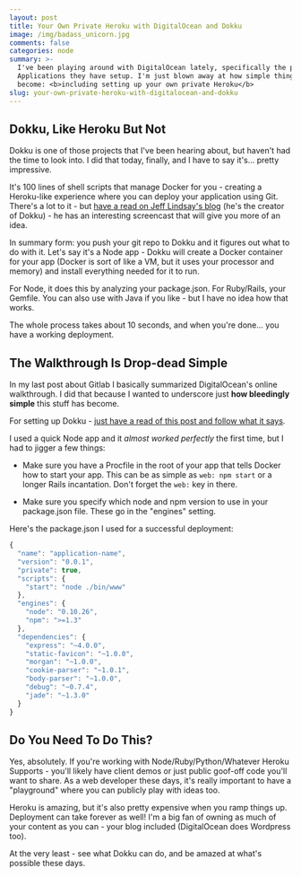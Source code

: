 ```yaml
---
layout: post
title: Your Own Private Heroku with DigitalOcean and Dokku
image: /img/badass_unicorn.jpg
comments: false
categories: node
summary: >-
  I've been playing around with DigitalOcean lately, specifically the pre-rolled
  Applications they have setup. I'm just blown away at how simple things have
  become: <b>including setting up your own private Heroku</b>
slug: your-own-private-heroku-with-digitalocean-and-dokku
---
```


## Dokku, Like Heroku But Not

Dokku is one of those projects that I've been hearing about, but haven't had the time to look into. I did that today, finally, and I have to say it's... pretty impressive.

It's 100 lines of shell scripts that manage Docker for you - creating a Heroku-like experience where you can deploy your application using Git. There's a lot to it - but [have a read on Jeff Lindsay's blog](http://progrium.com/blog/2013/06/19/dokku-the-smallest-paas-implementation-youve-ever-seen/) (he's the creator of Dokku) - he has an interesting screencast that will give you more of an idea.

In summary form: you push your git repo to Dokku and it figures out what to do with it. Let's say it's a Node app - Dokku will create a Docker container for your app (Docker is sort of like a VM, but it uses your processor and memory) and install everything needed for it to run.

For Node, it does this by analyzing your package.json. For Ruby/Rails, your Gemfile. You can also use with Java if you like - but I have no idea how that works.

The whole process takes about 10 seconds, and when you're done... you have a working deployment.

## The Walkthrough Is Drop-dead Simple

In my last post about Gitlab I basically summarized DigitalOcean's online walkthrough. I did that because I wanted to underscore just **how bleedingly simple** this stuff has become.

For setting up Dokku - [just have a read of this post and follow what it says](https://www.digitalocean.com/community/articles/how-to-use-the-digitalocean-dokku-application).

I used a quick Node app and it _almost worked perfectly_ the first time, but I had to jigger a few things:

- Make sure you have a Procfile in the root of your app that tells Docker how to start your app. This can be as simple as `web: npm start` or a longer Rails incantation. Don't forget the `web:` key in there.

- Make sure you specify which node and npm version to use in your package.json file. These go in the "engines" setting.

Here's the package.json I used for a successful deployment:

```javascript
{
  "name": "application-name",
  "version": "0.0.1",
  "private": true,
  "scripts": {
    "start": "node ./bin/www"
  },
  "engines": {
    "node": "0.10.26",
    "npm": ">=1.3"
  },
  "dependencies": {
    "express": "~4.0.0",
    "static-favicon": "~1.0.0",
    "morgan": "~1.0.0",
    "cookie-parser": "~1.0.1",
    "body-parser": "~1.0.0",
    "debug": "~0.7.4",
    "jade": "~1.3.0"
  }
}
```

## Do You Need To Do This?

Yes, absolutely. If you're working with Node/Ruby/Python/Whatever Heroku Supports - you'll likely have client demos or just public goof-off code you'll want to share. As a web developer these days, it's really important to have a "playground" where you can publicly play with ideas too.

Heroku is amazing, but it's also pretty expensive when you ramp things up. Deployment can take forever as well! I'm a big fan of owning as much of your content as you can - your blog included (DigitalOcean does Wordpress too).

At the very least - see what Dokku can do, and be amazed at what's possible these days.
